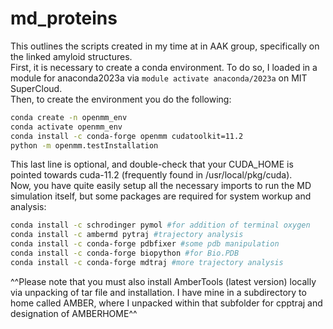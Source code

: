 # md_proteins
This outlines the scripts created in my time at in AAK group, specifically on the linked amyloid structures.  
First, it is necessary to create a conda environment. To do so, I loaded in a module for anaconda2023a via `module activate anaconda/2023a` on MIT SuperCloud.  
Then, to create the environment you do the following:
```bash
conda create -n openmm_env
conda activate openmm_env
conda install -c conda-forge openmm cudatoolkit=11.2
python -m openmm.testInstallation
```
This last line is optional, and double-check that your CUDA_HOME is pointed towards cuda-11.2 (frequently found in /usr/local/pkg/cuda).  
Now, you have quite easily setup all the necessary imports to run the MD simulation itself, but some packages are required for system workup and analysis:
```bash
conda install -c schrodinger pymol #for addition of terminal oxygen
conda install -c ambermd pytraj #trajectory analysis
conda install -c conda-forge pdbfixer #some pdb manipulation
conda install -c conda-forge biopython #for Bio.PDB
conda install -c conda-forge mdtraj #more trajectory analysis
```
^^Please note that you must also install AmberTools (latest version) locally via unpacking of tar file and installation. I have mine in a subdirectory to home called AMBER, where I unpacked within that subfolder for cpptraj and designation of AMBERHOME^^